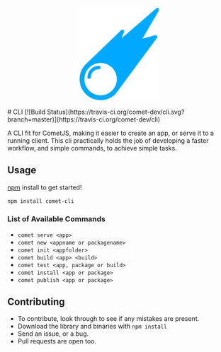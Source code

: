 <p align="center">
<a href="http://www.comet-dev.com">
<img src="https://raw.githubusercontent.com/comet-dev/cli/master/Drawing%20(6).png" width="180">
</a>
</p>
# CLI   
[![Build Status](https://travis-ci.org/comet-dev/cli.svg?branch=master)](https://travis-ci.org/comet-dev/cli)

A CLI fit for CometJS, making it easier to create an app, or serve it to a running client. This cli practically holds the job of developing a faster workflow, and simple commands, to achieve simple tasks.

## Usage
[npm](npmjs.org) install to get started!

```sh
npm install comet-cli
```
### List of Available Commands
- ```comet serve <app>```
- ```comet new <appname or packagename>```
- ```comet init <appfolder>```
- ```comet build <app> <build>```
- ```comet test <app, package or build>```
- ```comet install <app or package>```
- ```comet publish <app or package>```

## Contributing
- To contribute, look through to see if any mistakes are present.
- Download the library and binaries with ```npm install```
- Send an issue, or a bug.
- Pull requests are open too.
